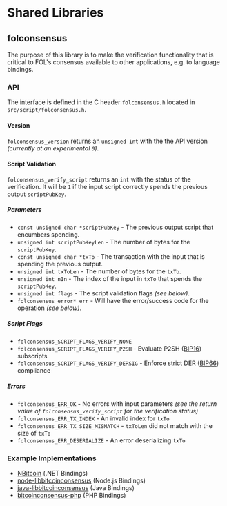 Shared Libraries
================

## folconsensus

The purpose of this library is to make the verification functionality that is critical to FOL's consensus available to other applications, e.g. to language bindings.

### API

The interface is defined in the C header `folconsensus.h` located in  `src/script/folconsensus.h`.

#### Version

`folconsensus_version` returns an `unsigned int` with the the API version *(currently at an experimental `0`)*.

#### Script Validation

`folconsensus_verify_script` returns an `int` with the status of the verification. It will be `1` if the input script correctly spends the previous output `scriptPubKey`.

##### Parameters
- `const unsigned char *scriptPubKey` - The previous output script that encumbers spending.
- `unsigned int scriptPubKeyLen` - The number of bytes for the `scriptPubKey`.
- `const unsigned char *txTo` - The transaction with the input that is spending the previous output.
- `unsigned int txToLen` - The number of bytes for the `txTo`.
- `unsigned int nIn` - The index of the input in `txTo` that spends the `scriptPubKey`.
- `unsigned int flags` - The script validation flags *(see below)*.
- `folconsensus_error* err` - Will have the error/success code for the operation *(see below)*.

##### Script Flags
- `folconsensus_SCRIPT_FLAGS_VERIFY_NONE`
- `folconsensus_SCRIPT_FLAGS_VERIFY_P2SH` - Evaluate P2SH ([BIP16](https://github.com/bitcoin/bips/blob/master/bip-0016.mediawiki)) subscripts
- `folconsensus_SCRIPT_FLAGS_VERIFY_DERSIG` - Enforce strict DER ([BIP66](https://github.com/bitcoin/bips/blob/master/bip-0066.mediawiki)) compliance

##### Errors
- `folconsensus_ERR_OK` - No errors with input parameters *(see the return value of `folconsensus_verify_script` for the verification status)*
- `folconsensus_ERR_TX_INDEX` - An invalid index for `txTo`
- `folconsensus_ERR_TX_SIZE_MISMATCH` - `txToLen` did not match with the size of `txTo`
- `folconsensus_ERR_DESERIALIZE` - An error deserializing `txTo`

### Example Implementations
- [NBitcoin](https://github.com/NicolasDorier/NBitcoin/blob/master/NBitcoin/Script.cs#L814) (.NET Bindings)
- [node-libbitcoinconsensus](https://github.com/bitpay/node-libbitcoinconsensus) (Node.js Bindings)
- [java-libbitcoinconsensus](https://github.com/dexX7/java-libbitcoinconsensus) (Java Bindings)
- [bitcoinconsensus-php](https://github.com/Bit-Wasp/bitcoinconsensus-php) (PHP Bindings)
